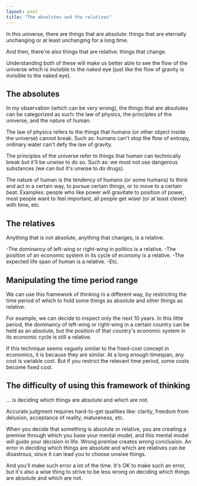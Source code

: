 ```yaml
---
layout: post
title: "The absolutes and the relatives"
---
```


In this universe, there are things that are absolute: things that are eternally unchanging or at least unchanging for a long time.

And then, there're also things that are relative: things that change.

Understanding both of these will make us better able to see the flow of the universe which is invisible to the naked eye (just like the flow of gravity is invisible to the naked eye).

## The absolutes

In my observation (which can be very wrong), the things that are absolutes can be categorized as such: the law of physics, the principles of the universe, and the nature of human.

The law of physics refers to the things that humans (or other object inside the universe) cannot break. Such as: humans can't stop the flow of entropy, ordinary water can't defy the law of gravity.

The principles of the universe refer to things that human can technically break but it'll be unwise to do so. Such as: we must not use dangerous substances (we can but it's unwise to do drugs).

The nature of human is the tendency of humans (or some humans) to think and act in a certain way, to pursue certain things, or to move to a certain beat. Examples: people who like power will gravitate to position of power, most people want to feel important, all people get wiser (or at least clever) with time, etc.

## The relatives

Anything that is not absolute, anything that changes, is a relative.

-The dominancy of left-wing or right-wing in politics is a relative.
-The position of an economic system in its cycle of economy is a relative.
-The expected life span of human is a relative.
-Etc.

## Manipulating the time period range

We can use this framework of thinking in a different way, by restricting the time period of which to hold some things as absolute and other things as relative.

For example, we can decide to inspect only the next 10 years. In this little period, the dominancy of left-wing or right-wing in a certain country can be held as an absolute, but the position of that country's economic system in its economic cycle is still a relative.

If this technique seems vaguely similar to the fixed-cost concept in economics, it is because they are similar. At a long enough timespan, any cost is variable cost. But if you restrict the relevant time period, some costs become fixed cost.

## The difficulty of using this framework of thinking

... is deciding which things are absolute and which are not.

Accurate judgment requires hard-to-get qualities like: clarity, freedom from delusion, acceptance of reality, matureness, etc.

When you decide that something is absolute or relative, you are creating a premise through which you base your mental model, and this mental model will guide your decision in life. Wrong premise creates wrong conclusion. An error in deciding which things are absolute and which are relatives can be disastrous, since it can lead you to choose unwise things.

And you'll make such error a lot of the time. It's OK to make such an error, but it's also a wise thing to strive to be less wrong on deciding which things are absolute and which are not.
